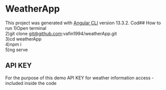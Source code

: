 # WeatherApp

This project was generated with [Angular CLI](https://github.com/angular/angular-cli) version 13.3.2.
Cod## How to run
1)Open terminal <br>
2)git clone git@github.com:vafin1994/weatherApp.git <br>
3)cd weatherApp <br>
4)npm i <br>
5)ng serve <br>

## API KEY 
For the purpose of this demo API KEY for weather information access - included inside the code
